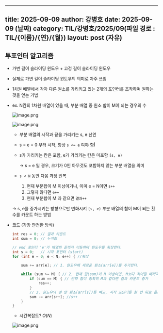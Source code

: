  ---
 title: 2025-09-09
 author: 강병호
 date: 2025-09-09 (날짜)
 category: TIL/강병호/2025/09(파일 경로 : TIL/{이름}/{연}/{월})
 layout: post (자유)
 ---

## 투포인터 알고리즘

- 가변 길이 슬라이딩 윈도우 + 고정 길이 슬라이딩 윈도우
- 실제로 가변 길이 슬라이딩 윈도우의 의미로 자주 쓰임
- 1차원 배열에서 각자 다른 원소를 가리키고 있는 2개의 포인터를 조작하며 원하는 것을 얻는 기법
- ex. N칸의 1차원 배열이 있을 때, 부분 배열 중 원소 합이 M이 되는 경우의 수
    
    ![image.png](attachment:4cb3c813-b175-4811-9449-960eb5bbe7cd:image.png)
    
    ![image.png](attachment:38ac34ac-2272-4445-b4e1-3a3fd90bf043:image.png)
    
    - 부분 배열의 시작과 끝을 가리키는 s, e 선언
    - s = e = 0 부터 시작, 항상 `s <= e` 여야 함Í
    - s가 가리키는 칸은 포함, e가 가리키는 칸은 미포함 `[s, e)`
        
        → s = e 일 경우, 크기가 0인 아무것도 포함하지 않는 부분 배열을 의미
        
    - `s < N` 동안 다음 과정 반복
        1. 현재 부분합이 M 이상이거나, 이미 e = N이면 `s++`
        2. 그렇지 않다면 `e++`
        3. 현재 부분합이 M 과 같으면 `결과++`
    
    → s, e를 증가시키는 방향으로만 변화시켜 `[s, e)` 부분 배열의 합이 M이 되는 횟수를 카운트 하는 방법
        
- 코드 (가장 안전한 방식)
    
    ```java
    int res = 0; // 결과 카운트
    int sum = 0; // 누적합
    
    // end 포인터 'e'가 배열의 끝까지 이동하며 윈도우를 확장한다.
    int s = 0;   // 시작 포인터 (start)
    for (int e = 0; e < N; e++) { //확장
        
        sum += arr[e]; // 1. 윈도우에 새로운 원소(arr[e])를 추가한다.
    
        while (sum >= M) { // 2. 현재 합(sum)이 M 이상이면, M보다 작아질 때까지 윈도우를 축소
            if (sum == M) { // 만약 합이 정확히 M과 같다면 결과 카운트 증가
                res++;
            }
            // 3. 윈도우의 맨 앞 원소(arr[s])를 빼고, 시작 포인터를 한 칸 뒤로 옮긴다.
            sum -= arr[s++]; //s++
        }
    }
    ```
    - 시간복잡도? $O(N)$
    
    ![image.png](attachment:b2bb19bc-d4d6-45f7-bb0e-0b9749f31519:image.png)
